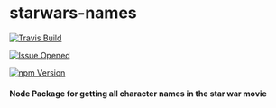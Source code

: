 # starwars-names

[![Travis Build](https://img.shields.io/travis/PrinceDavis/starwars-names.svg?style=flat-square)](https://travis-ci.org/PrinceDavis/starwars-names)

[![Issue Opened](https://img.shields.io/github/issues/PrinceDavis/starwars-names.svg?style=flat-square)](https://github.com/PrinceDavis/starwars-names/issues)

[![npm Version](https://img.shields.io/npm/v/tg-starwars-names.svg)](https://www.npmjs.com/package/tg-starwars-names)

#### Node Package for getting all character names in the star war movie